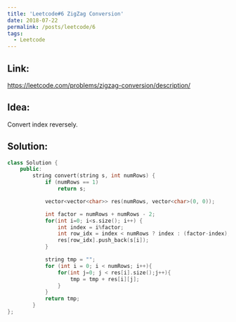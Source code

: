 ```yaml
---
title: 'Leetcode#6 ZigZag Conversion'
date: 2018-07-22
permalink: /posts/leetcode/6
tags:
  - Leetcode
---
```


## Link: ##
https://leetcode.com/problems/zigzag-conversion/description/

## Idea: ##
Convert index reversely.

## Solution: ##
```cpp
class Solution {
    public:
        string convert(string s, int numRows) {
            if (numRows == 1)
                return s;

            vector<vector<char>> res(numRows, vector<char>(0, 0));

            int factor = numRows + numRows - 2;
            for(int i=0; i<s.size(); i++) {
                int index = i%factor;
                int row_idx = index < numRows ? index : (factor-index);
                res[row_idx].push_back(s[i]);
            }

            string tmp = "";
            for (int i = 0; i < numRows; i++){
                for(int j=0; j < res[i].size();j++){
                    tmp = tmp + res[i][j];
                }
            }
            return tmp;
        }
};
```
